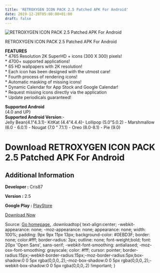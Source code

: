 ```yaml
---
title: 'RETROXYGEN ICON PACK 2.5 Patched APK For Android'
date: 2019-12-28T05:00:00+01:00
draft: false
---
```


![RETROXYGEN ICON PACK 2.5 Patched APK For Android](https://i0.wp.com/apkhome.net/wp-content/uploads/2019/11/RETROXYGEN-ICON-PACK-2.5-Patched.png "RETROXYGEN ICON PACK 2.5 Patched APK For Android")

  

RETROXYGEN ICON PACK 2.5 Patched APK For Android

**FEATURES**  
\* 4765 Resolution 2K SuperHD + icons (300 X 300) pixels!  
\* 4700+ supported applications!  
\* 65 HD wallpapers with 2K resolution!  
\* Each icon has been designed with the utmost care!  
\* Fourth process of rendering icons!  
\* Automatic masking of missing icons!  
\* Dynamic Calendar for App Stock and Google Calendar!  
\* Request missing icons directly via the application  
\* Update periodicals guaranteed!

**Supported Android**  
{4.0 and UP}  
**Supported Android Version**:-  
Jelly Bean(4.1"4.3.1)- KitKat (4.4"4.4.4)- Lollipop (5.0"5.0.2) - Marshmallow (6.0 - 6.0.1) - Nougat (7.0 " 7.1.1) - Oreo (8.0-8.1) - Pie (9.0)

Download RETROXYGEN ICON PACK 2.5 Patched APK For Android
=========================================================

Additional Information
----------------------

**Developer :** Cris87

**Version :** 2.5

**Google Play :** [PlayStore](https://play.google.com/store/apps/details?id=com.cris87.retroxygen)

  

[Download Now](https://store4app.co/post/retroxygen-icon-pack-2-5-patched-apk-for-android_1574094751)

  
Source: [Go homepage.](https://store4app.co/post/retroxygen-icon-pack-2-5-patched-apk-for-android_1574094751) .downloadtop{ text-align:center; -webkit-appearance: none; -moz-appearance: none; appearance: none; width: 100%; padding: 9px 9px 11px 13px; background-color: #0EBD3F; border: none; color:#fff; border-radius: 3px; outline: none; font-weight;bold; font: 20px 'Open Sans', sans-serif; -webkit-font-smoothing: antialiased; -moz-osx-font-smoothing: grayscale; color: #fff; cursor: pointer; border-radius:15px;-webkit-border-radius:15px;-moz-border-radius:5px;box-shadow:0 0 5px rgba(0,0,0,.2);-moz-box-shadow:0 0 5px rgba(0,0,0,.2);-webkit-box-shadow:0 0 5px rgba(0,0,0,.2) !important; }